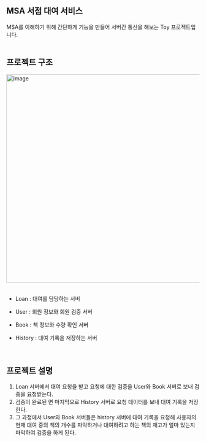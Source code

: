 ## MSA 서점 대여 서비스
MSA를 이해하기 위해 간단하게 기능을 만들어 서버간 통신을 해보는 Toy 프로젝트입니다.
<br/>
<br/>
## 프로젝트 구조
<img width="543" alt="image" src="https://github.com/JaeyoungChoi98/study_toy_MSA/assets/107467750/83a5c4e9-b7e8-4745-90a1-855315474c6b">
<br/>
<br/>

- Loan : 대여를 담당하는 서버

- User : 회원 정보와 회원 검증 서버

- Book : 책 정보와 수량 확인 서버

- History : 대여 기록을 저장하는 서버
<br/>

## 프로젝트 설명
1. Loan 서버에서 대여 요청을 받고 요청에 대한 검증을 User와 Book 서버로 보내 검증을 요청받는다.
2. 검증이 완료된 면 마지막으로 History 서버로 요청 데이터를 보내 대여 기록을 저장한다.
3. 그 과정에서 User와 Book 서버들은 history 서버에 대여 기록을 요청해 사용자의 현재 대여 중의 책의 개수를 파악하거나 대여하려고 하는 책의 재고가 얼마 있는지 파악하여 검증을 하게 된다.
